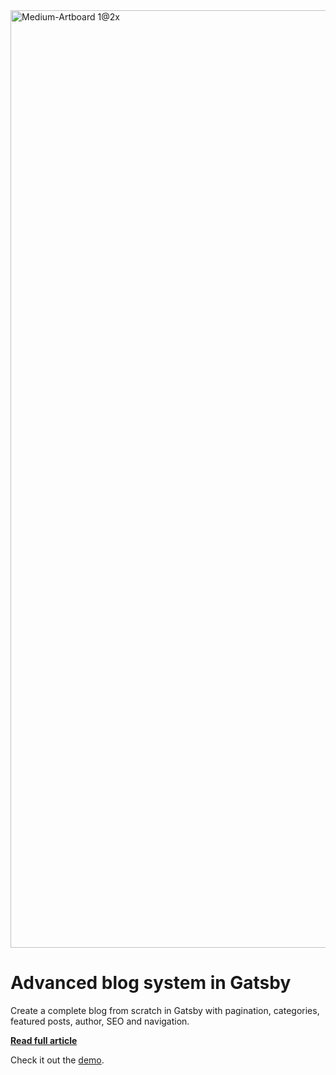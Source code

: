 <img width="1500" alt="Medium-Artboard 1@2x" src="https://user-images.githubusercontent.com/4838076/57085600-7149e900-6cf4-11e9-8511-3427b409e2d6.png">


# Advanced blog system in Gatsby

Create a complete blog from scratch in Gatsby with pagination, categories, featured posts, author, SEO and navigation.

**[Read full article](https://medium.com/@danilowoznica/advanced-blog-system-in-gatsby-16e0cd6b85ad)**

Check it out the [demo](https://gatsby-advanced-blog-system.danilowoz.now.sh/).
